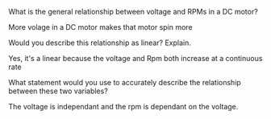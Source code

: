 
What is the general relationship between voltage and RPMs in a DC motor?

More volage in a DC motor makes that motor spin more

Would you describe this relationship as linear? Explain.

Yes, it's a linear because the voltage and Rpm both increase at a continuous rate

What statement would you use to accurately describe the relationship between these two variables?

The voltage is independant and the rpm is dependant on the voltage.
